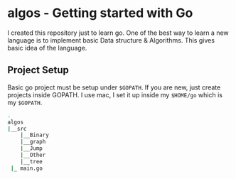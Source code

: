 # algos - Getting started with Go

I created this repository just to learn go. One of the best way to learn a new language is to implement basic Data structure & Algorithms. This gives
basic idea of the language.

## Project Setup
Basic go project must be setup under `$GOPATH`. If you are new, just create projects inside GOPATH.
I use mac, I set it up inside my `$HOME/go` which is my `$GOPATH`.

```sh
.
algos
|__src
    |__Binary
    |__graph
    |__Jump
    |__Other
    |__tree
 |_ main.go
```


